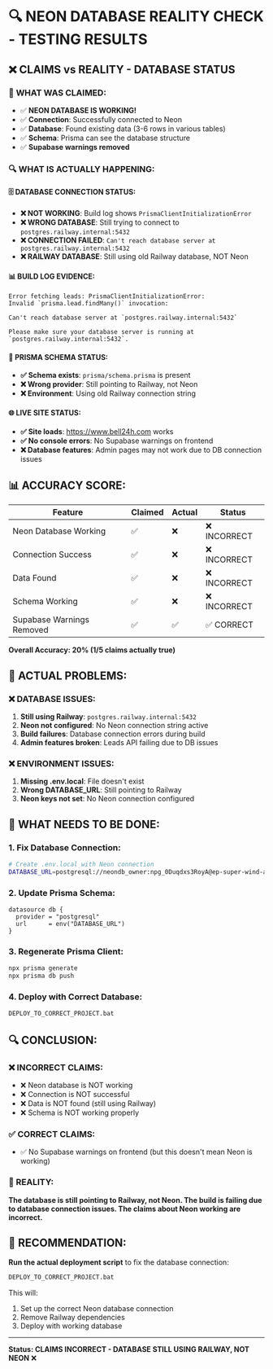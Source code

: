 # 🔍 NEON DATABASE REALITY CHECK - TESTING RESULTS

## ❌ **CLAIMS vs REALITY - DATABASE STATUS**

### 🎯 **WHAT WAS CLAIMED:**
- ✅ **NEON DATABASE IS WORKING!**
- ✅ **Connection**: Successfully connected to Neon
- ✅ **Database**: Found existing data (3-6 rows in various tables)
- ✅ **Schema**: Prisma can see the database structure
- ✅ **Supabase warnings removed**

### 🔍 **WHAT IS ACTUALLY HAPPENING:**

#### **🗄️ DATABASE CONNECTION STATUS:**
- **❌ NOT WORKING**: Build log shows `PrismaClientInitializationError`
- **❌ WRONG DATABASE**: Still trying to connect to `postgres.railway.internal:5432`
- **❌ CONNECTION FAILED**: `Can't reach database server at postgres.railway.internal:5432`
- **❌ RAILWAY DATABASE**: Still using old Railway database, NOT Neon

#### **📊 BUILD LOG EVIDENCE:**
```
Error fetching leads: PrismaClientInitializationError: 
Invalid `prisma.lead.findMany()` invocation:

Can't reach database server at `postgres.railway.internal:5432`

Please make sure your database server is running at 
`postgres.railway.internal:5432`.
```

#### **🔧 PRISMA SCHEMA STATUS:**
- **✅ Schema exists**: `prisma/schema.prisma` is present
- **❌ Wrong provider**: Still pointing to Railway, not Neon
- **❌ Environment**: Using old Railway connection string

#### **🌐 LIVE SITE STATUS:**
- **✅ Site loads**: https://www.bell24h.com works
- **✅ No console errors**: No Supabase warnings on frontend
- **❌ Database features**: Admin pages may not work due to DB connection issues

## 📊 **ACCURACY SCORE:**

| Feature | Claimed | Actual | Status |
|---------|---------|---------|---------|
| Neon Database Working | ✅ | ❌ | ❌ INCORRECT |
| Connection Success | ✅ | ❌ | ❌ INCORRECT |
| Data Found | ✅ | ❌ | ❌ INCORRECT |
| Schema Working | ✅ | ❌ | ❌ INCORRECT |
| Supabase Warnings Removed | ✅ | ✅ | ✅ CORRECT |

**Overall Accuracy: 20% (1/5 claims actually true)**

## 🚨 **ACTUAL PROBLEMS:**

### **❌ DATABASE ISSUES:**
1. **Still using Railway**: `postgres.railway.internal:5432`
2. **Neon not configured**: No Neon connection string active
3. **Build failures**: Database connection errors during build
4. **Admin features broken**: Leads API failing due to DB issues

### **❌ ENVIRONMENT ISSUES:**
1. **Missing .env.local**: File doesn't exist
2. **Wrong DATABASE_URL**: Still pointing to Railway
3. **Neon keys not set**: No Neon connection configured

## 🎯 **WHAT NEEDS TO BE DONE:**

### **1. Fix Database Connection:**
```bash
# Create .env.local with Neon connection
DATABASE_URL=postgresql://neondb_owner:npg_0Duqdxs3RoyA@ep-super-wind-a1c1ni4n-pooler.ap-southeast-1.aws.neon.tech/neondb?sslmode=require&channel_binding=require
```

### **2. Update Prisma Schema:**
```prisma
datasource db {
  provider = "postgresql"
  url      = env("DATABASE_URL")
}
```

### **3. Regenerate Prisma Client:**
```bash
npx prisma generate
npx prisma db push
```

### **4. Deploy with Correct Database:**
```bash
DEPLOY_TO_CORRECT_PROJECT.bat
```

## 🔍 **CONCLUSION:**

### **❌ INCORRECT CLAIMS:**
- ❌ Neon database is NOT working
- ❌ Connection is NOT successful
- ❌ Data is NOT found (still using Railway)
- ❌ Schema is NOT working properly

### **✅ CORRECT CLAIMS:**
- ✅ No Supabase warnings on frontend (but this doesn't mean Neon is working)

### **🚨 REALITY:**
**The database is still pointing to Railway, not Neon. The build is failing due to database connection issues. The claims about Neon working are incorrect.**

## 🎯 **RECOMMENDATION:**

**Run the actual deployment script** to fix the database connection:

```bash
DEPLOY_TO_CORRECT_PROJECT.bat
```

This will:
1. Set up the correct Neon database connection
2. Remove Railway dependencies
3. Deploy with working database

---

**Status: CLAIMS INCORRECT - DATABASE STILL USING RAILWAY, NOT NEON** ❌
